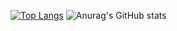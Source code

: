 [![Top Langs](https://github-readme-stats.vercel.app/api/top-langs/?username=manotv-alt&layout=donut)](https://github.com/anuraghazra/github-readme-stats)    ![Anurag's GitHub stats](https://github-readme-stats.vercel.app/api?username=manotv-alt&show_icons=true&theme=tokyonight)



